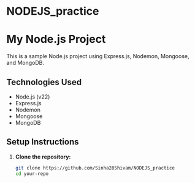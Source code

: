 # NODEJS_practice
# My Node.js Project

This is a sample Node.js project using Express.js, Nodemon, Mongoose, and MongoDB.

## Technologies Used
- Node.js (v22)
- Express.js
- Nodemon
- Mongoose
- MongoDB

## Setup Instructions

1. **Clone the repository:**
   ```bash
   git clone https://github.com/Sinha28Shivam/NODEJS_practice
   cd your-repo
